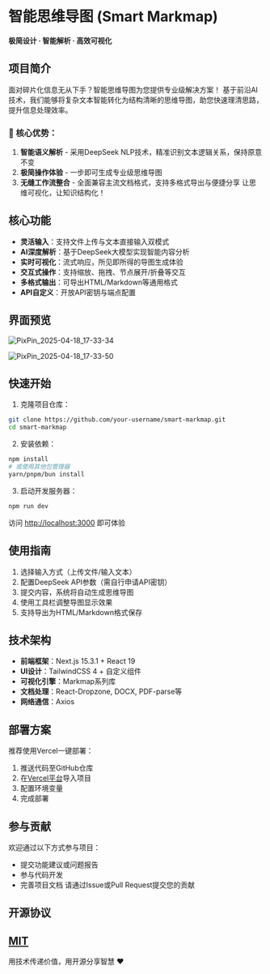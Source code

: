 # 智能思维导图 (Smart Markmap)
**极简设计 · 智能解析 · 高效可视化**
## 项目简介
面对碎片化信息无从下手？智能思维导图为您提供专业级解决方案！
基于前沿AI技术，我们能够将复杂文本智能转化为结构清晰的思维导图，助您快速理清思路，提升信息处理效率。

### 🌟 核心优势：
1. **智能语义解析** - 采用DeepSeek NLP技术，精准识别文本逻辑关系，保持原意不变
2. **极简操作体验** - 一步即可生成专业级思维导图
3. **无缝工作流整合** - 全面兼容主流文档格式，支持多格式导出与便捷分享
让思维可视化，让知识结构化！

## 核心功能
- **灵活输入**：支持文件上传与文本直接输入双模式
- **AI深度解析**：基于DeepSeek大模型实现智能内容分析
- **实时可视化**：流式响应，所见即所得的导图生成体验
- **交互式操作**：支持缩放、拖拽、节点展开/折叠等交互
- **多格式输出**：可导出HTML/Markdown等通用格式
- **API自定义**：开放API密钥与端点配置
## 界面预览
![PixPin_2025-04-18_17-33-34](https://github.com/user-attachments/assets/66112159-b5c4-4005-aadb-c5cf1a419e20)

![PixPin_2025-04-18_17-33-50](https://github.com/user-attachments/assets/71cbf5fe-64d9-4f51-a003-7c0372803e0c)
## 快速开始
1. 克隆项目仓库：
```bash
git clone https://github.com/your-username/smart-markmap.git
cd smart-markmap
```
2. 安装依赖：
```bash
npm install
# 或使用其他包管理器
yarn/pnpm/bun install
```
3. 启动开发服务器：
```bash
npm run dev
```
访问 [http://localhost:3000](http://localhost:3000) 即可体验
## 使用指南
1. 选择输入方式（上传文件/输入文本）
2. 配置DeepSeek API参数（需自行申请API密钥）
3. 提交内容，系统将自动生成思维导图
4. 使用工具栏调整导图显示效果
5. 支持导出为HTML/Markdown格式保存
## 技术架构
- **前端框架**：Next.js 15.3.1 + React 19
- **UI设计**：TailwindCSS 4 + 自定义组件
- **可视化引擎**：Markmap系列库
- **文档处理**：React-Dropzone, DOCX, PDF-parse等
- **网络通信**：Axios
## 部署方案
推荐使用Vercel一键部署：
1. 推送代码至GitHub仓库
2. 在[Vercel平台](https://vercel.com/new)导入项目
3. 配置环境变量
4. 完成部署
## 参与贡献
欢迎通过以下方式参与项目：
- 提交功能建议或问题报告
- 参与代码开发
- 完善项目文档
请通过Issue或Pull Request提交您的贡献
## 开源协议
[MIT](LICENSE)
---
用技术传递价值，用开源分享智慧 ❤️
